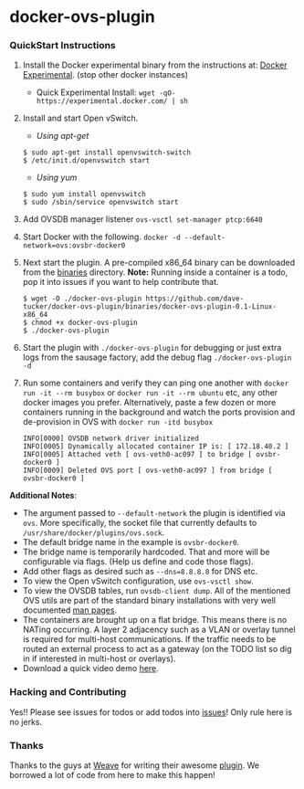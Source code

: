 docker-ovs-plugin
=================

### QuickStart Instructions

1. Install the Docker experimental binary from the instructions at: [Docker Experimental](https://github.com/docker/docker/tree/master/experimental). (stop other docker instances)
	- Quick Experimental Install: `wget -qO- https://experimental.docker.com/ | sh`
1. Install and start Open vSwitch.

	- *Using apt-get*

	```
	$ sudo apt-get install openvswitch-switch 
	$ /etc/init.d/openvswitch start
	```

	- *Using yum*

	```
	$ sudo yum install openvswitch
	$ sudo /sbin/service openvswitch start
	```
2. Add OVSDB manager listener `ovs-vsctl set-manager ptcp:6640`
3. Start Docker with the following.
`docker -d --default-network=ovs:ovsbr-docker0`

4. Next start the plugin. A pre-compiled x86_64 binary can be downloaded from the [binaries](https://github.com/dave-tucker/docker-ovs-plugin/binaries) directory. **Note:** Running inside a container is a todo, pop it into issues if you want to help contribute that. 

	```
	$ wget -O ./docker-ovs-plugin https://github.com/dave-tucker/docker-ovs-plugin/binaries/docker-ovs-plugin-0.1-Linux-x86_64
	$ chmod +x docker-ovs-plugin
	$ ./docker-ovs-plugin
	```

5. Start the plugin with `./docker-ovs-plugin` for debugging or just extra logs from the sausage factory, add the debug flag `./docker-ovs-plugin -d`

6. Run some containers and verify they can ping one another with `docker run -it --rm busybox` or `docker run -it --rm ubuntu` etc, any other docker images you prefer. Alternatively, paste a few dozen or more containers running in the background and watch the ports provision and de-provision in OVS with `docker run -itd busybox`

	```
	INFO[0000] OVSDB network driver initialized
	INFO[0005] Dynamically allocated container IP is: [ 172.18.40.2 ]
	INFO[0005] Attached veth [ ovs-veth0-ac097 ] to bridge [ ovsbr-docker0 ]
	INFO[0009] Deleted OVS port [ ovs-veth0-ac097 ] from bridge [ ovsbr-docker0 ]
	```

 **Additional Notes**: 
 - The argument passed to `--default-network` the plugin is identified via `ovs`. More specifically, the socket file that currently defaults to `/usr/share/docker/plugins/ovs.sock`.
 - The default bridge name in the example is `ovsbr-docker0`. 
 - The bridge name is temporarily hardcoded. That and more will be configurable via flags. (Help us define and code those flags). 
 - Add other flags as desired such as `--dns=8.8.8.8` for DNS etc.
 - To view the Open vSwitch configuration, use `ovs-vsctl show`.
 - To view the OVSDB tables, run `ovsdb-client dump`. All of the mentioned OVS utils are part of the standard binary installations with very well documented [man pages](http://openvswitch.org/support/dist-docs/). 
 - The containers are brought up on a flat bridge. This means there is no NATing occurring. A layer 2 adjacency such as a VLAN or overlay tunnel is required for multi-host communications. If the traffic needs to be routed an external process to act as a gateway (on the TODO list so dig in if interested in multi-host or overlays). 
 - Download a quick video demo [here](https://dl.dropboxusercontent.com/u/51927367/Docker-OVS-Plugin.mp4). 
 
### Hacking and Contributing

Yes!! Please see issues for todos or add todos into [issues](https://github.com/gopher-net/docker-ovs-plugin/issues)! Only rule here is no jerks.

### Thanks

Thanks to the guys at [Weave](http://weave.works) for writing their awesome [plugin](https://github.com/weaveworks/docker-plugin). We borrowed a lot of code from here to make this happen!
